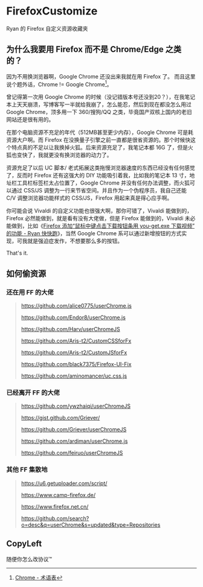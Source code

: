 # FirefoxCustomize
Ryan 的 Firefox 自定义资源收藏夹

## 为什么我要用 Firefox 而不是 Chrome/Edge 之类的？

因为不用换浏览器啊，Google Chrome 还没出来我就在用 Firefox 了。
而且这里说个题外话，Chrome != Google Chrome[^1]。

曾记得第一次用 Google Chrome 的时候（没记错版本号还没到20？），在我笔记本上天天崩溃，写博客写一半就给我崩了，怎么能忍，然后到现在都没怎么用过 Google Chrome，顶多用一下 360/搜狗/QQ 之类，毕竟国产双核上国内的老旧网站还是很有用的。

在那个电脑资源不充足的年代（512MB甚至更少内存），Google Chrome 可是耗资源大户啊。而 Firefox 在没换量子引擎之前一直都是很省资源的。那个时候快这个特点真的不足以让我换掉火狐。后来资源充足了，我笔记本都 16G 了，但是火狐也变快了，我就更没有换浏览器的动力了。

资源充足了以后 UC 脚本/ 老式拓展这类拖慢浏览器速度的东西已经没有任何感觉了，反而时 Firefox 还有这强大的 DIY 功能吸引着我，比如我的笔记本 13 寸，地址栏工具栏标签栏太占位置了，Google Chrome 并没有任何办法调整，而火狐可以通过 CSS/JS 调整为一行来节省空间。并且作为一个伪程序员，我自己还能 C/V 调整浏览器功能样式的 CSS/JS，Firefox 用起来真是得心应手啊。

你可能会说 Vivaldi 的自定义功能也很强大啊，那你可错了，Vivaldi 能做到的，Firefox 必然能做到，就是看有没有大佬做，但是 Firefox 能做到的，Vivaldi 未必能做到，比如《[Firefox 添加“鼠标中键点击下载按钮条用 you-get.exe 下载视频” 的功能 - Ryan 快快跑](https://kkp.disk.st/firefox-adds-the-function-of-middle-click-the-download-button-bar-and-download-video-with-yougetexe.html)》，当然 Google Chrome 系可以通过新增按钮的方式实现，可我就是强迫症发作，不想要那么多的按钮。

That's it.

## 如何偷资源

### 还在用 FF 的大佬

> https://github.com/alice0775/userChrome.js
>
> https://github.com/Endor8/userChrome.js
>
> https://github.com/Harv/userChromeJS
>
> https://github.com/Aris-t2/CustomCSSforFx
>
> https://github.com/Aris-t2/CustomJSforFx
>
> https://github.com/black7375/Firefox-UI-Fix
>
> https://github.com/aminomancer/uc.css.js

### 已经离开 FF 的大佬

> https://github.com/ywzhaiqi/userChromeJS
>
> https://gist.github.com/Griever/
>
> https://github.com/Griever/userChromeJS
>
> https://github.com/ardiman/userChrome.js
>
> https://github.com/feiruo/userChromeJS

### 其他 FF 集散地

> https://u6.getuploader.com/script/
>
> https://www.camp-firefox.de/
>
> https://www.firefox.net.cn/
>
> https://github.com/search?o=desc&q=userChrome&s=updated&type=Repositories

## CopyLeft

随便你怎么改协议™

[^1]: [Chrome - 术语表](https://developer.mozilla.org/zh-CN/docs/Glossary/Chrome)